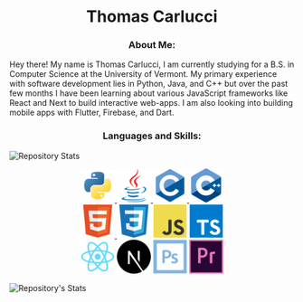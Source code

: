<h1 align="center">Thomas Carlucci</h1>

<h3 align="center">
    <b>About Me: </b>
</h3>

<p>
    Hey there! My name is Thomas Carlucci, I am currently studying for a B.S. in Computer Science
    at the University of Vermont. My primary experience with software development lies in Python, Java, and C++ but over the past few months I have been learning about various JavaScript frameworks like React and Next to build interactive web-apps. I am also looking into building mobile apps with Flutter, Firebase, and Dart.
</p>

<h3 align="center">
    <b>Languages and Skills: </b>
</h3>

![Repository Stats](https://github-readme-stats.vercel.app/api?username=tcarlucc&show_icons=true&hide=prs,contribs&theme=dark)


<p align="center">
        <a href="https://www.python.org" target="_blank" rel="noreferrer"> <img
        src="https://raw.githubusercontent.com/devicons/devicon/master/icons/python/python-original.svg" alt="python"
        width="60" height="60" /> </a>
        <a href="https://www.java.com" target="_blank" rel="noreferrer"> <img
        src="https://raw.githubusercontent.com/devicons/devicon/master/icons/java/java-original.svg" alt="java" width="60"
        height="60" /> </a>
        <a href="https://www.cprogramming.com/" target="_blank"
        rel="noreferrer"> <img src="https://raw.githubusercontent.com/devicons/devicon/master/icons/c/c-original.svg"
        alt="c" width="60" height="60" /> </a>
        <a href="https://cplusplus.com/" target="_blank" rel="noreferrer">
        <img src="https://raw.githubusercontent.com/devicons/devicon/master/icons/cplusplus/cplusplus-original.svg"
        alt="cplusplus" width="60" height="60" /> </a>
        </br>
        <a href="https://html.com/html5/">
        <img src="https://raw.githubusercontent.com/devicons/devicon/1119b9f84c0290e0f0b38982099a2bd027a48bf1/icons/html5/html5-original.svg" width="60" height="60"> </a>
        <a href="https://css3.com/"> 
        <img src="https://raw.githubusercontent.com/devicons/devicon/1119b9f84c0290e0f0b38982099a2bd027a48bf1/icons/css3/css3-original.svg" width="60" height="60"></a>
        <a href="https://www.javascript.com/"> 
        <img src="https://raw.githubusercontent.com/devicons/devicon/1119b9f84c0290e0f0b38982099a2bd027a48bf1/icons/javascript/javascript-original.svg" width="60" height="60"></a>
        <a href="https://www.typescriptlang.org/"> 
        <img src="https://raw.githubusercontent.com/devicons/devicon/1119b9f84c0290e0f0b38982099a2bd027a48bf1/icons/typescript/typescript-original.svg" width="60" height="60"></a>
        </br>
        <a href="https://reactjs.org/"> 
        <img src="https://raw.githubusercontent.com/devicons/devicon/1119b9f84c0290e0f0b38982099a2bd027a48bf1/icons/react/react-original.svg" width="60" height="60"></a>
        <a href="https://nextjs.org/"> 
        <img src="https://raw.githubusercontent.com/devicons/devicon/1119b9f84c0290e0f0b38982099a2bd027a48bf1/icons/nextjs/nextjs-original.svg" width="60" height="60"></a>
        <a href="https://www.adobe.com/products/photoshop.html">
        <img src="https://raw.githubusercontent.com/devicons/devicon/1119b9f84c0290e0f0b38982099a2bd027a48bf1/icons/photoshop/photoshop-line.svg" width="60" height="60"></a>
        <a href="https://www.adobe.com/products/premiere.html">
        <img src="https://raw.githubusercontent.com/devicons/devicon/1119b9f84c0290e0f0b38982099a2bd027a48bf1/icons/premierepro/premierepro-original.svg" width="60" height="60"></a>
    </p>

![Repository's Stats](https://github-readme-stats.vercel.app/api/top-langs/?username=tcarlucc&theme=dark)

